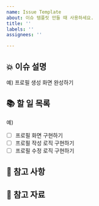 ```yaml
---
name: Issue Template
about: 이슈 템플릿 만들 때 사용하세요.
title: ''
labels: ''
assignees: ''

---
```


## 💥 이슈 설명
예) 프로필 생성 화면 완성하기

## 📚 할 일 목록
예)
- [ ] 프로필 화면 구현하기
- [ ] 프로필 작성 로직 구현하기
- [ ] 프로필 수정 로직 구현하기

## 👀 참고 사항

## 📑 참고 자료
